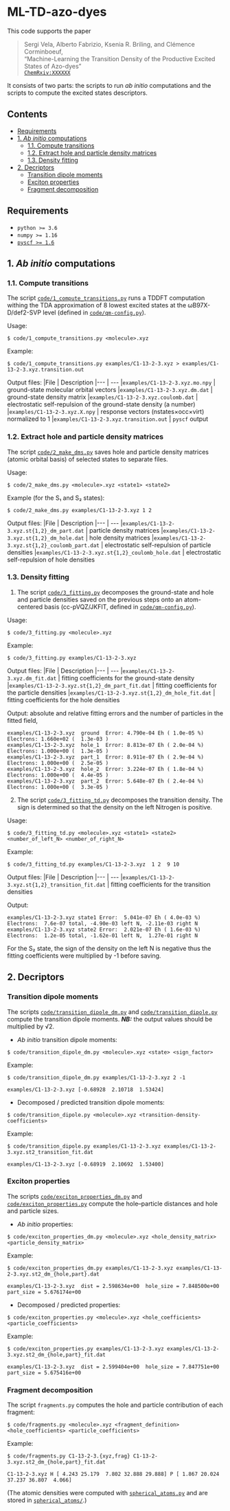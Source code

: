 # ML-TD-azo-dyes

This code supports the paper
> Sergi Vela, Alberto Fabrizio, Ksenia R. Briling, and Clémence Corminboeuf,<br>
> “Machine-Learning the Transition Density of the Productive Excited States of Azo-dyes”<br>
> [`ChemRxiv:XXXXXX`](https://chemrxiv.org/xxxxxx)<br>

It consists of two parts: the scripts to run *ab initio* computations
and the scripts to compute the excited states descriptors.

## Contents

* [Requirements](#requirements)
* [1. *Ab initio* computations](#1-ab-initio-computations)
  * [1.1. Compute transitions](#11-compute-transitions)
  * [1.2. Extract hole and particle density matrices](#12-extract-hole-and-particle-density-matrices)
  * [1.3. Density fitting](#13-density-fitting)
* [2. Decriptors](#2-decriptors)
  * [Transition dipole moments](#transition-dipole-moments)
  * [Exciton properties](#exciton-properties)
  * [Fragment decomposition](#fragment-decomposition)

## Requirements

* `python >= 3.6`
* `numpy >= 1.16`
* [`pyscf >= 1.6`](https://github.com/pyscf/pyscf)

## 1. *Ab initio* computations

### 1.1. Compute transitions

The script [`code/1_compute_transitions.py`](code/1_compute_transitions.py)
runs a TDDFT computation withing the TDA approximation
of 8 lowest excited states at the ωB97X-D/def2-SVP level (defined in [`code/qm-config.py`](code/qm-config.py)).

Usage:
```
$ code/1_compute_transitions.py <molecule>.xyz
```
Example:
```
$ code/1_compute_transitions.py examples/C1-13-2-3.xyz > examples/C1-13-2-3.xyz.transition.out
```
Output files:
|File                                      | Description
|---                                       | ---
|`examples/C1-13-2-3.xyz.mo.npy`           | ground-state molecular orbital vectors
|`examples/C1-13-2-3.xyz.dm.dat`           | ground-state density matrix
|`examples/C1-13-2-3.xyz.coulomb.dat`      | electrostatic self-repulsion of the ground-state density (a number)
|`examples/C1-13-2-3.xyz.X.npy`            | response vectors (nstates×occ×virt) normalized to 1
|`examples/C1-13-2-3.xyz.transition.out`   | `pyscf` output

### 1.2. Extract hole and particle density matrices

The script [`code/2_make_dms.py`](code/2_make_dms.py)
saves hole and particle density matrices (atomic orbital basis) of selected states to separate files.

Usage:
```
$ code/2_make_dms.py <molecule>.xyz <state1> <state2>
```
Example (for the S₁ and S₂ states):
```
$ code/2_make_dms.py examples/C1-13-2-3.xyz 1 2
```
Output files:
|File                                                 | Description
|---                                                  | ---
|`examples/C1-13-2-3.xyz.st{1,2}_dm_part.dat`         | particle density matrices
|`examples/C1-13-2-3.xyz.st{1,2}_dm_hole.dat`         | hole density matrices
|`examples/C1-13-2-3.xyz.st{1,2}_coulomb_part.dat`    | electrostatic self-repulsion of particle densities
|`examples/C1-13-2-3.xyz.st{1,2}_coulomb_hole.dat`    | electrostatic self-repulsion of hole densities

### 1.3. Density fitting

1. The script [`code/3_fitting.py`](code/3_fitting.py)
decomposes the ground-state and hole and particle densities saved on the previous steps onto an atom-centered basis
(cc-pVQZ/JKFIT, defined in [`code/qm-config.py`](code/qm-config.py)).

Usage:
```
$ code/3_fitting.py <molecule>.xyz
```
Example:
```
$ code/3_fitting.py examples/C1-13-2-3.xyz
```
Output files:
|File                                                 | Description
|---                                                  | ---
|`examples/C1-13-2-3.xyz.dm_fit.dat`                  | fitting coefficients for the ground-state density
|`examples/C1-13-2-3.xyz.st{1,2}_dm_part_fit.dat`     | fitting coefficients for the particle densities
|`examples/C1-13-2-3.xyz.st{1,2}_dm_hole_fit.dat`     | fitting coefficients for the hole densities

Output: absolute and relative fitting errors and the number of particles in the fitted field,
```
examples/C1-13-2-3.xyz  ground  Error: 4.790e-04 Eh ( 1.0e-05 %)  Electrons: 1.660e+02 (  1.3e-03 )
examples/C1-13-2-3.xyz  hole_1  Error: 8.813e-07 Eh ( 2.0e-04 %)  Electrons: 1.000e+00 (  1.3e-05 )
examples/C1-13-2-3.xyz  part_1  Error: 8.911e-07 Eh ( 2.9e-04 %)  Electrons: 1.000e+00 (  2.5e-05 )
examples/C1-13-2-3.xyz  hole_2  Error: 3.224e-07 Eh ( 1.8e-04 %)  Electrons: 1.000e+00 (  4.4e-05 )
examples/C1-13-2-3.xyz  part_2  Error: 5.648e-07 Eh ( 2.4e-04 %)  Electrons: 1.000e+00 (  3.3e-05 )
```

2. The script [`code/3_fitting_td.py`](code/3_fitting_td.py)
decomposes the transition density. The sign is determined so that the density on the left Nitrogen is positive.

Usage:
```
$ code/3_fitting_td.py <molecule>.xyz <state1> <state2> <number_of_left_N> <number_of_right_N>
```
Example:
```
$ code/3_fitting_td.py examples/C1-13-2-3.xyz  1 2  9 10
```
Output files:
|File                                                 | Description
|---                                                  | ---
|`examples/C1-13-2-3.xyz.st{1,2}_transition_fit.dat`  | fitting coefficients for the transition densities

Output:
```
examples/C1-13-2-3.xyz state1 Error:  5.041e-07 Eh ( 4.0e-03 %)  Electrons:  7.6e-07 total, -4.90e-03 left N, -2.11e-03 right N
examples/C1-13-2-3.xyz state2 Error:  2.021e-07 Eh ( 1.6e-03 %)  Electrons:  1.2e-05 total, -1.62e-01 left N,  1.27e-01 right N
```
For the S₂ state, the sign of the density on the left N is negative thus the fitting coefficients were multiplied by -1 before saving.


## 2. Decriptors

### Transition dipole moments

The scripts [`code/transition_dipole_dm.py`](code/transition_dipole_dm.py) and [`code/transition_dipole.py`](code/transition_dipole.py)
compute the transition dipole moments. ***NB:*** the output values should be multiplied by √2.
* *Ab initio* transition dipole moments:
```
$ code/transition_dipole_dm.py <molecule>.xyz <state> <sign_factor>
```

Example:
```
$ code/transition_dipole_dm.py examples/C1-13-2-3.xyz 2 -1

examples/C1-13-2-3.xyz [-0.68928  2.10718  1.53424]
```

* Decomposed / predicted transition dipole moments:
```
$ code/transition_dipole.py <molecule>.xyz <transition-density-coefficients>
```
Example:
```
$ code/transition_dipole.py examples/C1-13-2-3.xyz examples/C1-13-2-3.xyz.st2_transition_fit.dat

examples/C1-13-2-3.xyz [-0.68919  2.10692  1.53400]
```

### Exciton properties

The scripts [`code/exciton_properties_dm.py`](code/exciton_properties_dm.py) and [`code/exciton_properties.py`](code/exciton_properties.py)
compute the hole–particle distances and hole and particle sizes.
* *Ab initio* properties:
```
$ code/exciton_properties_dm.py <molecule>.xyz <hole_density_matrix> <particle_density_matrix>
```
Example:
```
$ code/exciton_properties_dm.py examples/C1-13-2-3.xyz examples/C1-13-2-3.xyz.st2_dm_{hole,part}.dat

examples/C1-13-2-3.xyz  dist = 2.598634e+00  hole_size = 7.848500e+00  part_size = 5.676174e+00
```
* Decomposed / predicted properties:
```
$ code/exciton_properties.py <molecule>.xyz <hole_coefficients> <particle_coefficients>
```
Example:
```
$ code/exciton_properties.py examples/C1-13-2-3.xyz examples/C1-13-2-3.xyz.st2_dm_{hole,part}_fit.dat

examples/C1-13-2-3.xyz  dist = 2.599404e+00  hole_size = 7.847751e+00  part_size = 5.675416e+00
```

### Fragment decomposition

The script `fragments.py` computes the hole and particle contribution of each fragment:
```
$ code/fragments.py <molecule>.xyz <fragment_definition> <hole_coefficients> <particle_coefficients>
```

Example:
```
$ code/fragments.py C1-13-2-3.{xyz,frag} C1-13-2-3.xyz.st2_dm_{hole,part}_fit.dat

C1-13-2-3.xyz H [ 4.243 25.179  7.802 32.888 29.888] P [ 1.867 20.024 37.237 36.807  4.066]
```

(The atomic densities were computed with [`spherical_atoms.py`](spherical_atoms.py) and are stored in [`spherical_atoms/`](spherical_atoms/).)

